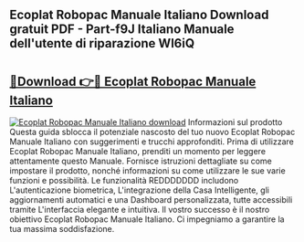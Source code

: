 ## Ecoplat Robopac Manuale Italiano Download gratuit PDF - Part-f9J Italiano Manuale dell'utente di riparazione Wl6iQ

# <h2><a href="http://dfbivmh.blite.top/?on=Ecoplat+Robopac+Manuale+Italiano">🔗Download 👉🔴 Ecoplat Robopac Manuale Italiano</a></h2>

[![Ecoplat Robopac Manuale Italiano download](https://i.imgur.com/lujVjoI.png)](http://dfbivmh.blite.top/?on=Ecoplat+Robopac+Manuale+Italiano)
Informazioni sul prodotto Questa guida sblocca il potenziale nascosto del tuo nuovo Ecoplat Robopac Manuale Italiano con suggerimenti e trucchi approfonditi. Prima di utilizzare Ecoplat Robopac Manuale Italiano, prenditi un momento per leggere attentamente questo Manuale. Fornisce istruzioni dettagliate su come impostare il prodotto, nonché informazioni su come utilizzare le sue varie funzioni e possibilità. Le funzionalità REDDDDDDD includono L'autenticazione biometrica, L'integrazione della Casa Intelligente, gli aggiornamenti automatici e una Dashboard personalizzata, tutte accessibili tramite L'interfaccia elegante e intuitiva. Il vostro successo è il nostro obiettivo Ecoplat Robopac Manuale Italiano. Ci impegniamo a garantire la tua massima soddisfazione.
